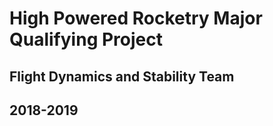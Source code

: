 # High Powered Rocketry Major Qualifying Project
## Flight Dynamics and Stability Team
## 2018-2019

